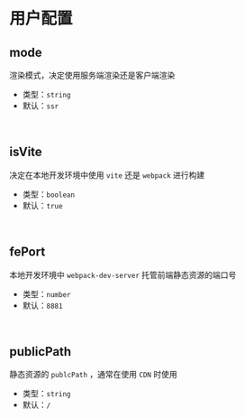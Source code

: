 # 用户配置

## mode

渲染模式，决定使用服务端渲染还是客户端渲染

* 类型：`string`
* 默认：`ssr`

<br/>

## isVite
决定在本地开发环境中使用 `vite` 还是 `webpack` 进行构建

* 类型：`boolean`
* 默认：`true`

<br/>

## fePort
本地开发环境中 `webpack-dev-server` 托管前端静态资源的端口号

* 类型：`number`
* 默认：`8881`

<br/>

## publicPath
静态资源的 `publcPath` ，通常在使用 `CDN` 时使用

* 类型：`string`
* 默认：`/`



